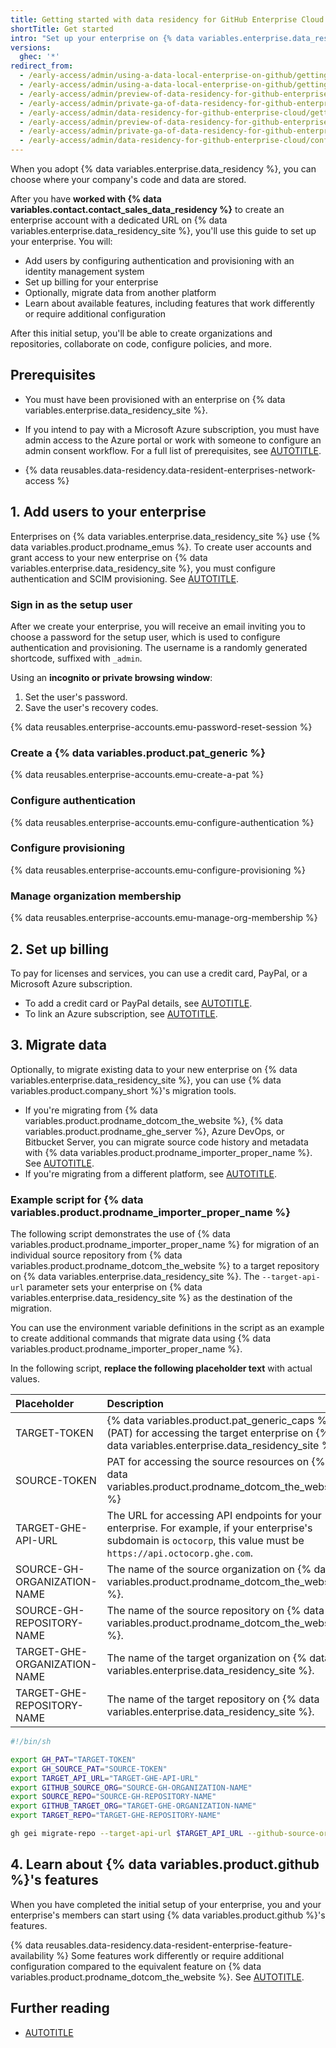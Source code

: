 ```yaml
---
title: Getting started with data residency for GitHub Enterprise Cloud
shortTitle: Get started
intro: "Set up your enterprise on {% data variables.enterprise.data_residency_site %} by onboarding users, enabling billing, and migrating data."
versions:
  ghec: '*'
redirect_from:
  - /early-access/admin/using-a-data-local-enterprise-on-github/getting-started-with-a-data-local-enterprise
  - /early-access/admin/using-a-data-local-enterprise-on-github/getting-started-with-a-data-resident-enterprise
  - /early-access/admin/preview-of-data-residency-for-github-enterprise/getting-started-with-the-preview-of-data-residency
  - /early-access/admin/private-ga-of-data-residency-for-github-enterprise-cloud/getting-started-with-the-private-ga-of-data-residency
  - /early-access/admin/data-residency-for-github-enterprise-cloud/getting-started-with-data-residency-for-github-enterprise-cloud
  - /early-access/admin/preview-of-data-residency-for-github-enterprise/configuring-authentication-and-provisioning-for-your-enterprise
  - /early-access/admin/private-ga-of-data-residency-for-github-enterprise-cloud/configuring-authentication-and-provisioning-for-your-enterprise
  - /early-access/admin/data-residency-for-github-enterprise-cloud/configuring-authentication-and-provisioning-for-your-enterprise
---
```


When you adopt {% data variables.enterprise.data_residency %}, you can choose where your company's code and data are stored.

After you have **worked with {% data variables.contact.contact_sales_data_residency %}** to create an enterprise account with a dedicated URL on {% data variables.enterprise.data_residency_site %}, you'll use this guide to set up your enterprise. You will:

* Add users by configuring authentication and provisioning with an identity management system
* Set up billing for your enterprise
* Optionally, migrate data from another platform
* Learn about available features, including features that work differently or require additional configuration

After this initial setup, you'll be able to create organizations and repositories, collaborate on code, configure policies, and more.

## Prerequisites

* You must have been provisioned with an enterprise on {% data variables.enterprise.data_residency_site %}.

* If you intend to pay with a Microsoft Azure subscription, you must have admin access to the Azure portal or work with someone to configure an admin consent workflow. For a full list of prerequisites, see [AUTOTITLE](/billing/managing-the-plan-for-your-github-account/connecting-an-azure-subscription#prerequisites).

* {% data reusables.data-residency.data-resident-enterprises-network-access %}

## 1. Add users to your enterprise

Enterprises on {% data variables.enterprise.data_residency_site %} use {% data variables.product.prodname_emus %}. To create user accounts and grant access to your new enterprise on {% data variables.enterprise.data_residency_site %}, you must configure authentication and SCIM provisioning. See [AUTOTITLE](/admin/managing-iam/understanding-iam-for-enterprises/getting-started-with-enterprise-managed-users).

### Sign in as the setup user

After we create your enterprise, you will receive an email inviting you to choose a password for the setup user, which is used to configure authentication and provisioning. The username is a randomly generated shortcode, suffixed with `_admin`.

Using an **incognito or private browsing window**:

1. Set the user's password.
1. Save the user's recovery codes.

{% data reusables.enterprise-accounts.emu-password-reset-session %}

### Create a {% data variables.product.pat_generic %}

{% data reusables.enterprise-accounts.emu-create-a-pat %}

### Configure authentication

{% data reusables.enterprise-accounts.emu-configure-authentication %}

### Configure provisioning

{% data reusables.enterprise-accounts.emu-configure-provisioning %}

### Manage organization membership

{% data reusables.enterprise-accounts.emu-manage-org-membership %}

## 2. Set up billing

To pay for licenses and services, you can use a credit card, PayPal, or a Microsoft Azure subscription.

* To add a credit card or PayPal details, see [AUTOTITLE](/billing/using-the-new-billing-platform/managing-your-payment-and-billing-information#viewing-payment-information).
* To link an Azure subscription, see [AUTOTITLE](/billing/managing-the-plan-for-your-github-account/connecting-an-azure-subscription#connecting-your-azure-subscription-to-your-enterprise-account).

## 3. Migrate data

Optionally, to migrate existing data to your new enterprise on {% data variables.enterprise.data_residency_site %}, you can use {% data variables.product.company_short %}'s migration tools.

* If you're migrating from {% data variables.product.prodname_dotcom_the_website %}, {% data variables.product.prodname_ghe_server %}, Azure DevOps, or Bitbucket Server, you can migrate source code history and metadata with {% data variables.product.prodname_importer_proper_name %}. See [AUTOTITLE](/migrations/using-github-enterprise-importer/understanding-github-enterprise-importer/about-github-enterprise-importer).
* If you're migrating from a different platform, see [AUTOTITLE](/migrations/overview/migration-paths-to-github#migrations-to-ghecom).

### Example script for {% data variables.product.prodname_importer_proper_name %}

The following script demonstrates the use of {% data variables.product.prodname_importer_proper_name %} for migration of an individual source repository from {% data variables.product.prodname_dotcom_the_website %} to a target repository on {% data variables.enterprise.data_residency_site %}. The `--target-api-url` parameter sets your enterprise on {% data variables.enterprise.data_residency_site %} as the destination of the migration.

You can use the environment variable definitions in the script as an example to create additional commands that migrate data using {% data variables.product.prodname_importer_proper_name %}.

In the following script, **replace the following placeholder text** with actual values.

| Placeholder | Description |
| :- | :- |
| TARGET-TOKEN | {% data variables.product.pat_generic_caps %} (PAT) for accessing the target enterprise on {% data variables.enterprise.data_residency_site %} |
| SOURCE-TOKEN | PAT for accessing the source resources on {% data variables.product.prodname_dotcom_the_website %} |
| TARGET-GHE-API-URL | The URL for accessing API endpoints for your enterprise. For example, if your enterprise's subdomain is `octocorp`, this value must be `https://api.octocorp.ghe.com`. |
| SOURCE-GH-ORGANIZATION-NAME | The name of the source organization on {% data variables.product.prodname_dotcom_the_website %}. |
| SOURCE-GH-REPOSITORY-NAME | The name of the source repository on {% data variables.product.prodname_dotcom_the_website %}. |
| TARGET-GHE-ORGANIZATION-NAME | The name of the target organization on {% data variables.enterprise.data_residency_site %}. |
| TARGET-GHE-REPOSITORY-NAME | The name of the target repository on {% data variables.enterprise.data_residency_site %}. |

```bash copy
#!/bin/sh

export GH_PAT="TARGET-TOKEN"
export GH_SOURCE_PAT="SOURCE-TOKEN"
export TARGET_API_URL="TARGET-GHE-API-URL"
export GITHUB_SOURCE_ORG="SOURCE-GH-ORGANIZATION-NAME"
export SOURCE_REPO="SOURCE-GH-REPOSITORY-NAME"
export GITHUB_TARGET_ORG="TARGET-GHE-ORGANIZATION-NAME"
export TARGET_REPO="TARGET-GHE-REPOSITORY-NAME"

gh gei migrate-repo --target-api-url $TARGET_API_URL --github-source-org $GITHUB_SOURCE_ORG --source-repo $SOURCE_REPO --github-target-org $GITHUB_TARGET_ORG --target-repo $TARGET_REPO --verbose
```

## 4. Learn about {% data variables.product.github %}'s features

When you have completed the initial setup of your enterprise, you and your enterprise's members can start using {% data variables.product.github %}'s features.

{% data reusables.data-residency.data-resident-enterprise-feature-availability %} Some features work differently or require additional configuration compared to the equivalent feature on {% data variables.product.prodname_dotcom_the_website %}. See [AUTOTITLE](/admin/data-residency/feature-overview-for-github-enterprise-cloud-with-data-residency).

## Further reading

* [AUTOTITLE](/admin/data-residency/resolving-issues-with-your-enterprise-on-ghecom)

